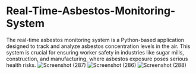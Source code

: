 # Real-Time-Asbestos-Monitoring-System
The real-time asbestos monitoring system is a Python-based application designed to track and analyze asbestos concentration levels in the air. This system is crucial for ensuring worker safety in industries like sugar mills, construction, and manufacturing, where asbestos exposure poses serious health risks. 
![Screenshot (287)](https://github.com/user-attachments/assets/c003fdf4-1176-4589-a7e4-3f54692dc653)
![Screenshot (286)](https://github.com/user-attachments/assets/8f6e6043-8bcf-4d3f-a090-85f4eba7e347)
![Screenshot (288)](https://github.com/user-attachments/assets/1fe9c669-501e-43fc-a08d-57349f18cb4d)

